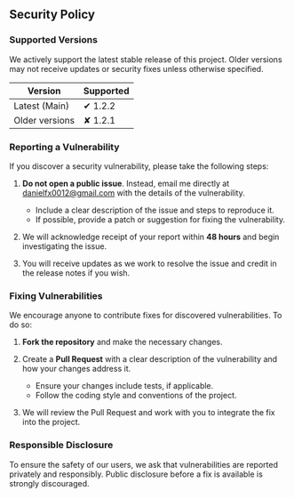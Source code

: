 ## Security Policy

### Supported Versions

We actively support the latest stable release of this project. Older versions may not receive updates or security fixes unless otherwise specified.

| Version        | Supported |
| -------------- | --------- |
| Latest (Main)  | ✔ 1.2.2   |
| Older versions | ✘ 1.2.1   |

### Reporting a Vulnerability

If you discover a security vulnerability, please take the following steps:

1. **Do not open a public issue**. Instead, email me directly at [danielfx0012@gmail.com](mailto:danielfx0012@gmail.com) with the details of the vulnerability.

     - Include a clear description of the issue and steps to reproduce it.
     - If possible, provide a patch or suggestion for fixing the vulnerability.

2. We will acknowledge receipt of your report within **48 hours** and begin investigating the issue.

3. You will receive updates as we work to resolve the issue and credit in the release notes if you wish.

### Fixing Vulnerabilities

We encourage anyone to contribute fixes for discovered vulnerabilities. To do so:

1. **Fork the repository** and make the necessary changes.
2. Create a **Pull Request** with a clear description of the vulnerability and how your changes address it.

     - Ensure your changes include tests, if applicable.
     - Follow the coding style and conventions of the project.

3. We will review the Pull Request and work with you to integrate the fix into the project.

### Responsible Disclosure

To ensure the safety of our users, we ask that vulnerabilities are reported privately and responsibly. Public disclosure before a fix is available is strongly discouraged.
